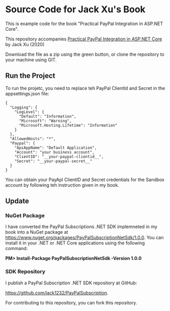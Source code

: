 # Source Code for Jack Xu's Book

This is example code for the  book "Practical PayPal Integration in ASP.NET Core".

This repository accompanies <a href="https://drxudotnet.com">Practical PayPal Integration in ASP.NET Core</a> by Jack Xu (2020)

Download the file as a zip using the green button, or clone the repository to your machine using GIT.

## Run the Project

To run the projetc, you need to replace teh PayPal ClientId and Secret in the appsettings.json file:

```
{
  "Logging": {
    "LogLevel": {
      "Default": "Information",
      "Microsoft": "Warning",
      "Microsoft.Hosting.Lifetime": "Information"
    }
  },
  "AllowedHosts": "*",
  "Paypal": {
    "ApiAppName": "Default Application", 
    "Account": "your business account",
    "ClientID": "__your-paypal-clientid__",
    "Secret": "__your-paypal-secret__"
  }
}
```

You can obtain your PayApl ClientID and Secret credentials for the Sandbox account by following teh instruction given in my book. 

## Update

### NuGet Package

I have converted the PayPal Subscriptions .NET SDK implemneted in my book into a NuGet package at https://www.nuget.org/packages/PayPalSubscriptionNetSdk/1.0.0.
You can install it in your .NET or .NET Core applications using the following command:

__PM> Install-Package PayPalSubscriptionNetSdk -Version 1.0.0__

### SDK Repository

I publish a PayPal Subscription .NET SDK repository at GitHub:

https://github.com/jack1232/PayPalSubscription. 

For contributing to this repository, you can fork this repository.
